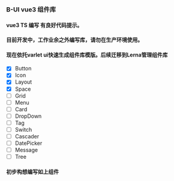 ### B-UI  vue3 组件库 
#### vue3 TS 编写 有良好代码提示。
#### 目前开发中，工作业余之外编写库，请勿在生产环境使用。
#### 现在依托varlet ui快速生成组件库模版。后续迁移到Lerna管理组件库
- [x] Button
- [x] Icon
- [x] Layout
- [x] Space 
- [ ] Grid
- [ ] Menu
- [ ] Card
- [ ] DropDown
- [ ] Tag
- [ ] Switch
- [ ] Cascader
- [ ] DatePicker
- [ ] Message
- [ ] Tree
#### 初步构想编写如上组件
